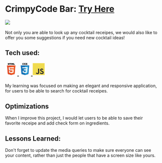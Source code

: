 # CrimpyCode Bar: <a href="https://poke-matchcards.netlify.app/" target="_blank">Try Here</a>
<a href="https://poke-matchcards.netlify.app/" target="_blank"><img src="https://https://github.com/WonjaeSung/crimpyCodeBar/crimpyCodeBar1.gif" /></a>

Not only you are able to look up any cocktail receipes, we would also like to offer you some suggestions if you need new cocktail ideas!

## Tech used: <p>  <a href="https://www.w3.org/html/" target="_blank" rel="noreferrer"> <img src="https://raw.githubusercontent.com/devicons/devicon/master/icons/html5/html5-original-wordmark.svg" alt="html5" width="40" height="40"/> </a> <a href="https://developer.mozilla.org/en-US/docs/Web/JavaScript" target="_blank" rel="noreferrer"> <a href="https://www.w3schools.com/css/" target="_blank" rel="noreferrer"> <img src="https://raw.githubusercontent.com/devicons/devicon/master/icons/css3/css3-original-wordmark.svg" alt="css3" width="40" height="40"/> </a><img src="https://raw.githubusercontent.com/devicons/devicon/master/icons/javascript/javascript-original.svg" alt="javascript" width="40" height="40"/> </a></p>

My learning was focused on making an elegant and responsive application, for users to be able to search for cocktail receipes.

## Optimizations
When I improve this project, I would let users to be able to save their favorite receipe and add check form on ingredients.

## Lessons Learned:

Don't forget to update the media queries to make sure everyone can see your content, rather than just the people that have a screen size like yours.
